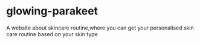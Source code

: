 # glowing-parakeet
A website about skincare routine,where you can get your personalised skin care routine based on your skin type
